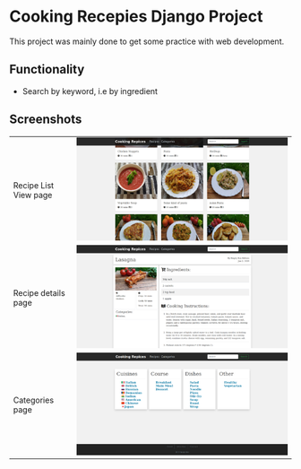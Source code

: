 # Cooking Recepies Django Project
This project was mainly done to get some practice with web development. 

## Functionality
* Search by keyword, i.e by ingredient

## Screenshots

|||
|--|--|
|Recipe List View page|![image](readme_images/1_Cooking_Recipes.jpg)|
|Recipe details page|![image](readme_images/2_Cooking_Recipes.png)|
|Categories page|![image](readme_images/3_Cooking_Recipes.png)|
